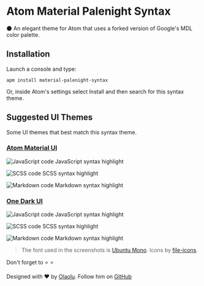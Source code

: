 # Atom Material Palenight Syntax

:new_moon: An elegant theme for Atom that uses a forked version of Google's MDL color palette.

## Installation
Launch a console and type:
```shell
apm install material-palenight-syntax
```

Or, inside Atom's settings select Install and then search for this syntax theme.

## Suggested UI Themes
Some UI themes that best match this syntax theme.

### **[Atom Material UI](https://atom.io/themes/atom-material-ui)**
![JavaScript code](https://i.imgur.com/)
JavaScript syntax highlight

![SCSS code](https://i.imgur.com/)
SCSS syntax highlight

![Markdown code](https://i.imgur.com/)
Markdown syntax highlight

### **[One Dark UI](https://atom.io/themes/one-dark-ui)**
![JavaScript code](https://i.imgur.com/)
JavaScript syntax highlight

![SCSS code](https://i.imgur.com/)
SCSS syntax highlight

![Markdown code](https://i.imgur.com/)
Markdown syntax highlight


> The font used in the screenshots is [Ubuntu Mono](https://github.com/google/fonts/tree/master/ufl/ubuntumono). Icons by [file-icons](https://atom.io/packages/file-icons).

Don't forget to :star: :star:

Designed with :heart: by [Olaolu](https://whizkydee.github.io). Follow him on [GitHub](https://github.com/whizkydee)
